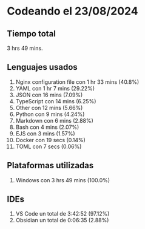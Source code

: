 # Codeando el 23/08/2024

## Tiempo total
3 hrs 49 mins.

## Lenguajes usados
1. Nginx configuration file con 1 hr 33 mins (40.8%)
1. YAML con 1 hr 7 mins (29.22%)
1. JSON con 16 mins (7.09%)
1. TypeScript con 14 mins (6.25%)
1. Other con 12 mins (5.66%)
1. Python con 9 mins (4.24%)
1. Markdown con 6 mins (2.88%)
1. Bash con 4 mins (2.07%)
1. EJS con 3 mins (1.57%)
1. Docker con 19 secs (0.14%)
1. TOML con 7 secs (0.06%)

## Plataformas utilizadas
1. Windows con 3 hrs 49 mins (100.0%)

## IDEs
1. VS Code un total de 3:42:52 (97.12%)
1. Obsidian un total de 0:06:35 (2.88%)
